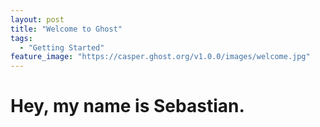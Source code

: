 ```yaml
---
layout: post
title: "Welcome to Ghost"
tags:
  - "Getting Started"
feature_image: "https://casper.ghost.org/v1.0.0/images/welcome.jpg"
---
```


# Hey, my name is Sebastian. 
